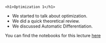 ~~~
<h1>Optimization 1</h1>
~~~

* We started to talk about optimization.
* We did a quick theoretical review.
* We discussed Automatic Differentiation.



You can find the notebooks for this lecture [here](https://github.com/floswald/NumericalMethods/tree/master/lecture_notebooks/week3)